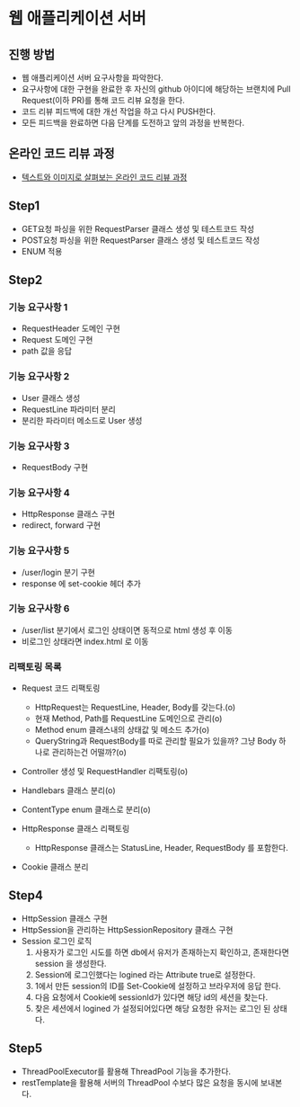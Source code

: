 # 웹 애플리케이션 서버
## 진행 방법
* 웹 애플리케이션 서버 요구사항을 파악한다.
* 요구사항에 대한 구현을 완료한 후 자신의 github 아이디에 해당하는 브랜치에 Pull Request(이하 PR)를 통해 코드 리뷰 요청을 한다.
* 코드 리뷰 피드백에 대한 개선 작업을 하고 다시 PUSH한다.
* 모든 피드백을 완료하면 다음 단계를 도전하고 앞의 과정을 반복한다.

## 온라인 코드 리뷰 과정
* [텍스트와 이미지로 살펴보는 온라인 코드 리뷰 과정](https://github.com/next-step/nextstep-docs/tree/master/codereview)

## Step1
- GET요청 파싱을 위한 RequestParser 클래스 생성 및 테스트코드 작성
- POST요청 파싱을 위한 RequestParser 클래스 생성 및 테스트코드 작성
- ENUM 적용

## Step2
### 기능 요구사항 1
- RequestHeader 도메인 구현
- Request 도메인 구현
- path 값을 응답

### 기능 요구사항 2
- User 클래스 생성
- RequestLine 파라미터 분리
- 분리한 파라미터 메소드로 User 생성

### 기능 요구사항 3
- RequestBody 구현

### 기능 요구사항 4
- HttpResponse 클래스 구현
- redirect, forward 구현

### 기능 요구사항 5
- /user/login 분기 구현
- response 에 set-cookie 헤더 추가

### 기능 요구사항 6
- /user/list 분기에서 로그인 상태이면 동적으로 html 생성 후 이동
- 비로그인 상태라면 index.html 로 이동

### 리팩토링 목록
- Request 코드 리팩토링
  - HttpRequest는 RequestLine, Header, Body를 갖는다.(o)
  - 현재 Method, Path를 RequestLine 도메인으로 관리(o)
  - Method enum 클래스내의 상태값 및 메소드 추가(o)
  - QueryString과 RequestBody를 따로 관리할 필요가 있을까? 그냥 Body 하나로 관리하는건 어떨까?(o)

- Controller 생성 및 RequestHandler 리팩토링(o)

- Handlebars 클래스 분리(o)

- ContentType enum 클래스로 분리(o)

- HttpResponse 클래스 리팩토링
  - HttpResponse 클래스는 StatusLine, Header, RequestBody 를 포함한다.

- Cookie 클래스 분리

## Step4
- HttpSession 클래스 구현
- HttpSession을 관리하는 HttpSessionRepository 클래스 구현
- Session 로그인 로직
  1. 사용자가 로그인 시도를 하면 db에서 유저가 존재하는지 확인하고, 존재한다면 session 을 생성한다.
  2. Session에 로그인했다는 logined 라는 Attribute true로 설정한다.
  3. 1에서 만든 session의 ID를 Set-Cookie에 설정하고 브라우저에 응답 한다.
  4. 다음 요청에서 Cookie에 sessionId가 있다면 해당 id의 세션을 찾는다.
  5. 찾은 세션에서 logined 가 설정되어있다면 해당 요청한 유저는 로그인 된 상태다.
  
## Step5
- ThreadPoolExecutor를 활용해 ThreadPool 기능을 추가한다.
- restTemplate을 활용해 서버의 ThreadPool 수보다 많은 요청을 동시에 보내본다.


